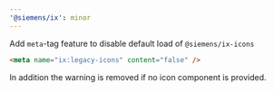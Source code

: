```yaml
---
'@siemens/ix': minor
---
```


Add `meta`-tag feature to disable default load of `@siemens/ix-icons`

```html
<meta name="ix:legacy-icons" content="false" />
```

In addition the warning is removed if no icon component is provided.
